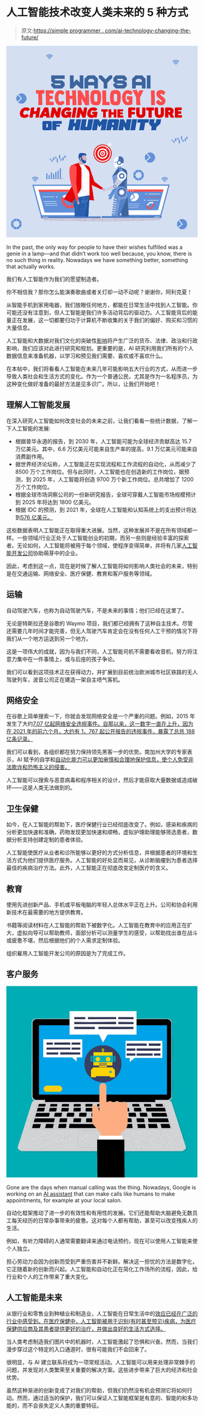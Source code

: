 # 人工智能技术改变人类未来的 5 种方式

> 原文:[https://simple programmer . com/ai-technology-changing-the-future/](https://simpleprogrammer.com/ai-technology-changing-the-future/)

![ai technology future](img/a61f3edfaf5732cc60a7cbb235faf97c.png)

In the past, the only way for people to have their wishes fulfilled was a genie in a lamp—and that didn’t work too well because, you know, there is no such thing in reality. Nowadays we have something better, something that actually works.

我们有人工智能作为我们的愿望制造者。

你不相信我？那你怎么能演奏歌曲或者关灯却一动不动呢？谢谢你，阿利克夏！

从智能手机到家用电器，我们放眼任何地方，都能在日常生活中找到人工智能。你可能还没有注意到，但人工智能是我们许多活动背后的驱动力。人工智能背后的能量正在发展，这一切都要归功于计算机不断收集的关于我们的偏好、购买和习惯的大量信息。

人工智能和大数据对我们文化的突破性[影响](https://simpleprogrammer.com/cultural-change-ai-and-big-data/)将产生广泛的货币、法律、政治和行政影响，我们应该对此进行研究和规划。更重要的是，AI 研究利用我们所有的个人数据信息来准备机器，以学习和预见我们需要、喜欢或不喜欢什么。

在本帖中，我们将看看人工智能在未来几年可能影响五大行业的方式，从而进一步导致人类社会和生活方式的变化。作为一个普通公民，尤其是作为一名程序员，为这种变化做好准备的最好方法是见多识广。所以，让我们开始吧！

## 理解人工智能发展

在深入研究人工智能如何改变社会的未来之前，让我们看看一些统计数据，了解一下人工智能的发展:

*   根据普华永道的报告，到 2030 年，人工智能可能为全球经济贡献高达 15.7 万亿美元。其中，6.6 万亿美元可能来自生产率的提高，9.1 万亿美元可能来自消费副作用。
*   据世界经济论坛称，人工智能正在实现流程和工作流程的自动化，从而减少了 8500 万个工作岗位。但与此同时，人工智能也在创造新的工作岗位，据预测，到 2025 年，人工智能将创造 9700 万个新工作岗位。总共增加了 1200 万个工作岗位。
*   根据全球市场洞察公司的一份新研究报告，全球可穿戴人工智能市场规模预计到 2025 年将达到 1800 亿美元。
*   根据 IDC 的预测，到 2021 年，全球在人工智能和认知系统上的支出预计将达到[576 亿美元。](https://www.idc.com/itexecutive/research/topics/ai)

这些数据表明人工智能正在取得重大进展。当然，这种发展并不是在所有领域都一样。一些领域/行业正处于人工智能创业的初期，而另一些则是经验丰富的探索者。无论如何，人工智能将被用于每个领域，使程序变得简单，并将有几家[人工智能开发公司](https://appinventiv.com/artificial-intelligence-development/)协助萌芽中的企业。

因此，考虑到这一点，现在是时候了解人工智能将如何影响人类社会的未来，特别是在交通运输、网络安全、医疗保健、教育和客户服务等领域。

## 运输

自动驾驶汽车，也称为自动驾驶汽车，不是未来的事情；他们已经在这里了。

无论是特斯拉还是谷歌的 Waymo 项目，我们都已经拥有了这种自主技术。尽管还需要几年时间才能完善，但无人驾驶汽车肯定会在没有任何人工干预的情况下将我们从一个地方运送到另一个地方。

这是一项伟大的成就，因为与我们不同，人工智能司机不需要看收音机，努力将注意力集中在一件事情上，或与后座的孩子争论。

我们可以看到这项技术正在获得动力，并扩展到目前统治欧洲城市社区铁路的无人驾驶列车，波音公司正在建造一架自主喷气客机。

## 网络安全

在谷歌上简单搜索一下，你就会发现网络安全是一个严重的问题。例如，2015 年发生了大约[7.07 亿起网络安全违规事件。自那以来，这一数字一直在上升，因为在 2021 年的前六个月，大约有 1，767 起公开报告的违规事件，暴露了总共 188 亿条记录。](https://www.zdnet.com/article/hacks-exposed-707-million-records-in-2015/)

我们可以看到，各组织都在努力保持领先黑客一步的优势。南加州大学的专家表示，AI 赋予的自学和[自动化能力可以更加审慎和合理地保护信息，使个人免受非法欺诈和恐怖主义的侵害。](https://simpleprogrammer.com/ai-become-better-programmer/)

人工智能可以搜索与恶意病毒和程序相关的设计，然后才能获取大量数据或造成破坏——这是人类无法做到的。

## 卫生保健

如今，在人工智能的帮助下，医疗保健行业已经彻底改变了。例如，感染和疾病的分析更加快速和准确，药物发现更加快速和顺畅，虚拟护理助理能够筛选患者，数据分析支持创建定制的患者体验。

人工智能使医疗从业者和诊所能够以更好的方式分析信息，并根据患者的环境和生活方式为他们提供医疗服务。人工智能的好处显而易见，从诊断脑瘤到为患者选择最佳的疾病治疗方法。此外，人工智能正在彻底改变定制医疗的含义。

## 教育

使用先进创新产品、手机或平板电脑的年轻人总体水平正在上升。公司和协会利用新技术在最需要的地方提供教育。

书籍等阅读材料在人工智能的帮助下被数字化。人工智能在教育中的应用正在扩大，虚拟向导可以帮助教师，面部分析可以测量学生的感受，以帮助找出谁在战斗或疲惫不堪，然后根据他们的个人需求定制体验。

组织雇用人工智能开发公司的原因是为了完成工作。

## 客户服务

![ai technology future](img/b44094b97f9591eb9ec7c8e7a8611385.png)

Gone are the days when manual calling was the thing. Nowadays, Google is working on an [AI assistant](https://www.amazon.com/dp/0262542552/makithecompsi-20) that can make calls like humans to make appointments, for example at your local salon.

自动化框架推动了进一步的有效性和有用性的发展。它们还能帮助大脑避免无数员工每天经历的日常杂事带来的疲惫。这对每个人都有帮助，甚至可以改变残疾人的生活。

例如，有听力障碍的人通常需要翻译来通过电话预约，现在可以使用人工智能来使个人独立。

担心劳动力会因为创新而受到严重伤害并不新鲜。解决这一担忧的方法是数字化，它正随着新的创新而兴起。人工智能和自动化正在简化工作场所的流程，因此，给行业和个人的工作带来了重大变化。

## 人工智能是未来

从银行业和零售业到种植业和制造业，人工智能在日常生活中的[效应已经在广泛的行业中感受到。在医疗保健中，人工智能被用于识别(有时甚至预见)疾病，为医疗保健供应商及其患者提供更好的治疗，并做出良好的生活方式选择。](https://www.mobileappdaily.com/artificial-intelligence-applications)

当人类考虑制造我们图片中的机器时，人工智能激起了恐惧和兴奋。然而，当我们漫步穿过这个特定的入口通道时，很有可能我们不会回来了。

很明显，与 AI 建立联系将成为一项常规活动。人工智能可以用来处理非常棘手的问题，并发现对人类繁荣至关重要的解决方案。这些进步带来了巨大的经济和社会优势。

虽然这种渐进的创新变成了对我们的帮助，但我们仍然没有机会预测它将如何行动。然而，通过适当的保护，我们可以保证人工智能框架是有意的、智能的和多功能的，而不会丧失定义人类的重要特征。